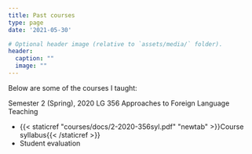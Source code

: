 ```yaml
---
title: Past courses
type: page
date: '2021-05-30'

# Optional header image (relative to `assets/media/` folder).
header:
  caption: ""
  image: ""
---
```


Below are some of the courses I taught:

Semester 2 (Spring), 2020 LG 356 Approaches to Foreign Language Teaching
+ {{< staticref "courses/docs/2-2020-356syl.pdf" "newtab" >}}Course syllabus{{< /staticref >}} 
+ Student evaluation

